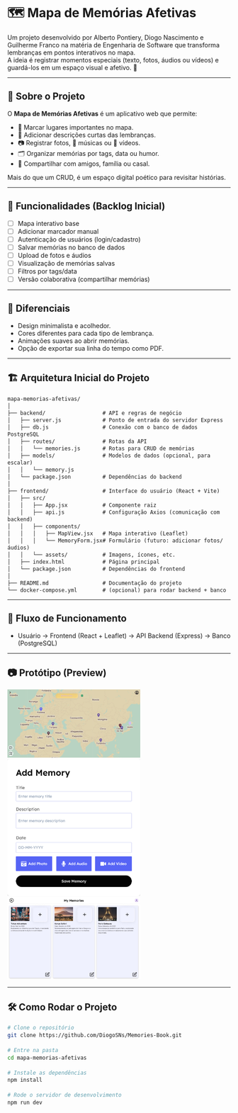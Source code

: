 # 🗺️ Mapa de Memórias Afetivas

Um projeto desenvolvido por Alberto Pontiery, Diogo Nascimento e Guilherme Franco na matéria de Engenharia de Software que transforma lembranças em pontos interativos no mapa.  
A ideia é registrar momentos especiais (texto, fotos, áudios ou vídeos) e guardá-los em um espaço visual e afetivo. 💖  

---

## 🌟 Sobre o Projeto
O **Mapa de Memórias Afetivas** é um aplicativo web que permite:
- 📍 Marcar lugares importantes no mapa.  
- 📝 Adicionar descrições curtas das lembranças.  
- 📷 Registrar fotos, 🎤 músicas ou 🎥 vídeos.  
- 🗂️ Organizar memórias por tags, data ou humor.  
- 🤝 Compartilhar com amigos, família ou casal.  

Mais do que um CRUD, é um espaço digital poético para revisitar histórias.  
 
---

## 📌 Funcionalidades (Backlog Inicial)
- [ ] Mapa interativo base  
- [ ] Adicionar marcador manual  
- [ ] Autenticação de usuários (login/cadastro)  
- [ ] Salvar memórias no banco de dados  
- [ ] Upload de fotos e áudios  
- [ ] Visualização de memórias salvas  
- [ ] Filtros por tags/data  
- [ ] Versão colaborativa (compartilhar memórias)  

---

## 🎨 Diferenciais
- Design minimalista e acolhedor.  
- Cores diferentes para cada tipo de lembrança.  
- Animações suaves ao abrir memórias.  
- Opção de exportar sua linha do tempo como PDF.  

---
## 🏗️ Arquitetura Inicial do Projeto

```plaintext
mapa-memorias-afetivas/
│
├── backend/                  # API e regras de negócio
│   ├── server.js             # Ponto de entrada do servidor Express
│   ├── db.js                 # Conexão com o banco de dados PostgreSQL
│   ├── routes/               # Rotas da API
│   │   └── memories.js       # Rotas para CRUD de memórias
│   ├── models/               # Modelos de dados (opcional, para escalar)
│   │   └── memory.js
│   └── package.json          # Dependências do backend
│
├── frontend/                 # Interface do usuário (React + Vite)
│   ├── src/
│   │   ├── App.jsx           # Componente raiz
│   │   ├── api.js            # Configuração Axios (comunicação com backend)
│   │   ├── components/       
│   │   │   ├── MapView.jsx   # Mapa interativo (Leaflet)
│   │   │   └── MemoryForm.jsx# Formulário (futuro: adicionar fotos/áudios)
│   │   └── assets/           # Imagens, ícones, etc.
│   ├── index.html            # Página principal
│   └── package.json          # Dependências do frontend
│
├── README.md                 # Documentação do projeto
└── docker-compose.yml        # (opcional) para rodar backend + banco
```
---

## 🔄 Fluxo de Funcionamento

- Usuário -> Frontend (React + Leaflet) -> API Backend (Express) -> Banco (PostgreSQL)
  
---

## 📷 Protótipo (Preview)

<img src="img/img1.jpg" alt="Protótipo 1" width="300"/>
<img src="img/img2.png" alt="Protótipo 2" width="300"/>
<img src="img/img3.jpg" alt="Protótipo 3" width="300"/>

---

## 🛠️ Como Rodar o Projeto
```bash
# Clone o repositório
git clone https://github.com/DiogoSNs/Memories-Book.git

# Entre na pasta
cd mapa-memorias-afetivas

# Instale as dependências
npm install

# Rode o servidor de desenvolvimento
npm run dev
